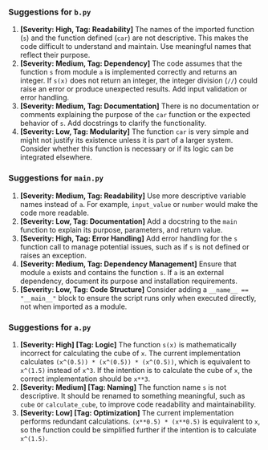 ### Suggestions for `b.py`

1. **[Severity: High, Tag: Readability]** The names of the imported function (`s`) and the function defined (`car`) are not descriptive. This makes the code difficult to understand and maintain. Use meaningful names that reflect their purpose.
2. **[Severity: Medium, Tag: Dependency]** The code assumes that the function `s` from module `a` is implemented correctly and returns an integer. If `s(x)` does not return an integer, the integer division (`//`) could raise an error or produce unexpected results. Add input validation or error handling.
3. **[Severity: Medium, Tag: Documentation]** There is no documentation or comments explaining the purpose of the `car` function or the expected behavior of `s`. Add docstrings to clarify the functionality.
4. **[Severity: Low, Tag: Modularity]** The function `car` is very simple and might not justify its existence unless it is part of a larger system. Consider whether this function is necessary or if its logic can be integrated elsewhere.

### Suggestions for `main.py`

1. **[Severity: Medium, Tag: Readability]** Use more descriptive variable names instead of `a`. For example, `input_value` or `number` would make the code more readable.
2. **[Severity: Low, Tag: Documentation]** Add a docstring to the `main` function to explain its purpose, parameters, and return value.
3. **[Severity: High, Tag: Error Handling]** Add error handling for the `s` function call to manage potential issues, such as if `s` is not defined or raises an exception.
4. **[Severity: Medium, Tag: Dependency Management]** Ensure that module `a` exists and contains the function `s`. If `a` is an external dependency, document its purpose and installation requirements.
5. **[Severity: Low, Tag: Code Structure]** Consider adding a `__name__ == "__main__"` block to ensure the script runs only when executed directly, not when imported as a module.

### Suggestions for `a.py`

1. **[Severity: High] [Tag: Logic]** The function `s(x)` is mathematically incorrect for calculating the cube of `x`. The current implementation calculates `(x^(0.5)) * (x^(0.5)) * (x^(0.5))`, which is equivalent to `x^(1.5)` instead of `x^3`. If the intention is to calculate the cube of `x`, the correct implementation should be `x**3`.
2. **[Severity: Medium] [Tag: Naming]** The function name `s` is not descriptive. It should be renamed to something meaningful, such as `cube` or `calculate_cube`, to improve code readability and maintainability.
3. **[Severity: Low] [Tag: Optimization]** The current implementation performs redundant calculations. `(x**0.5) * (x**0.5)` is equivalent to `x`, so the function could be simplified further if the intention is to calculate `x^(1.5)`.

